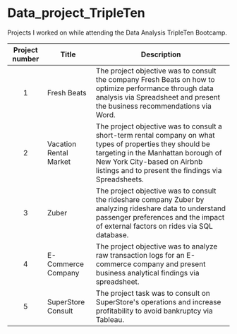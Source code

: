 # Data_project_TripleTen

Projects I worked on while attending the Data Analysis TripleTen Bootcamp.


| Project number | Title | Description |
| :-----------: | ----------- |----------- |
| 1 | Fresh Beats| The project objective was to consult the company Fresh Beats on how to optimize performance through data analysis via Spreadsheet and present the business recommendations via Word. |
| 2 | Vacation Rental Market | The project objective was to consult a short-term rental company on what types of properties they should be targeting in the Manhattan borough of New York City-based on Airbnb listings and to present the findings via Spreadsheets. |
| 3 | Zuber | The project objective was to consult the rideshare company Zuber by analyzing rideshare data to understand passenger preferences and the impact of external factors on rides via SQL database.|
| 4 | E-Commerce Company | The project objective was to analyze raw transaction logs for an E-commerce company and present business analytical findings via spreadsheet. |
| 5 | SuperStore Consult | The project task was to consult on SuperStore's operations and increase profitability to avoid bankruptcy via Tableau. |
